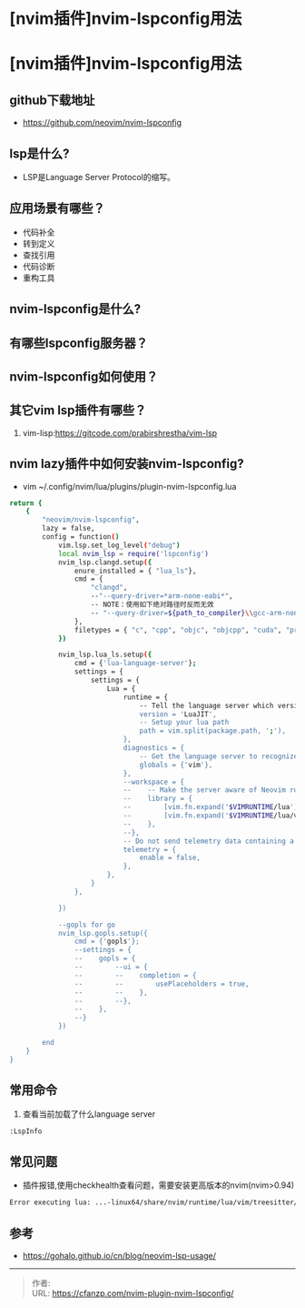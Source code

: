# [nvim插件]nvim-lspconfig用法


<!--more-->
# [nvim插件]nvim-lspconfig用法
## github下载地址
- https://github.com/neovim/nvim-lspconfig

## lsp是什么?
- LSP是Language Server Protocol的缩写。

## 应用场景有哪些？
- 代码补全
- 转到定义
- 查找引用
- 代码诊断
- 重构工具

## nvim-lspconfig是什么?

## 有哪些lspconfig服务器？

## nvim-lspconfig如何使用？

## 其它vim lsp插件有哪些？
1. vim-lisp:https://gitcode.com/prabirshrestha/vim-lsp

## nvim lazy插件中如何安装nvim-lspconfig?
- vim ~/.config/nvim/lua/plugins/plugin-nvim-lspconfig.lua
```bash
return {
    {
        "neovim/nvim-lspconfig",
        lazy = false,
        config = function()
            vim.lsp.set_log_level("debug")
            local nvim_lsp = require('lspconfig')
            nvim_lsp.clangd.setup({
                enure_installed = { "lua_ls"},
                cmd = {
                    "clangd",
                    --"--query-driver=*arm-none-eabi*",
                    -- NOTE：使用如下绝对路径时反而无效
                    -- "--query-driver=${path_to_compiler}\\gcc-arm-none-eabi\\12.2.rel1\\bin\\arm-none-eabi*",
                },
                filetypes = { "c", "cpp", "objc", "objcpp", "cuda", "proto" },
            })

            nvim_lsp.lua_ls.setup({
                cmd = {'lua-language-server'};
                settings = {
                    settings = {
                        Lua = {
                            runtime = {
                                -- Tell the language server which version of Lua you're using (most likely LuaJIT in the case of Neovim)
                                version = 'LuaJIT',
                                -- Setup your lua path
                                path = vim.split(package.path, ';'),
                            },
                            diagnostics = {
                                -- Get the language server to recognize the `vim` global
                                globals = {'vim'},
                            },
                            --workspace = {
                            --    -- Make the server aware of Neovim runtime files
                            --    library = {
                            --        [vim.fn.expand('$VIMRUNTIME/lua')] = true,
                            --        [vim.fn.expand('$VIMRUNTIME/lua/vim/lsp')] = true,
                            --    },
                            --},
                            -- Do not send telemetry data containing a randomized but unique identifier
                            telemetry = {
                                enable = false,
                            },
                        },
                    }
                },

            })

            --gopls for go
            nvim_lsp.gopls.setup({
                cmd = {'gopls'};
                --settings = {
                --    gopls = {
                --        --ui = {
                --        --    completion = {
                --        --        usePlaceholders = true,
                --        --    },
                --        --},
                --    },
                --}
            })

        end
    }
}
```

## 常用命令
1. 查看当前加载了什么language server
```bash
:LspInfo
```

## 常见问题
- 插件报错,使用checkhealth查看问题，需要安装更高版本的nvim(nvim>0.94)
```bash
Error executing lua: ...-linux64/share/nvim/runtime/lua/vim/treesitter/query.lua:
```

## 参考
- https://gohalo.github.io/cn/blog/neovim-lsp-usage/


---

> 作者:   
> URL: https://cfanzp.com/nvim-plugin-nvim-lspconfig/  

